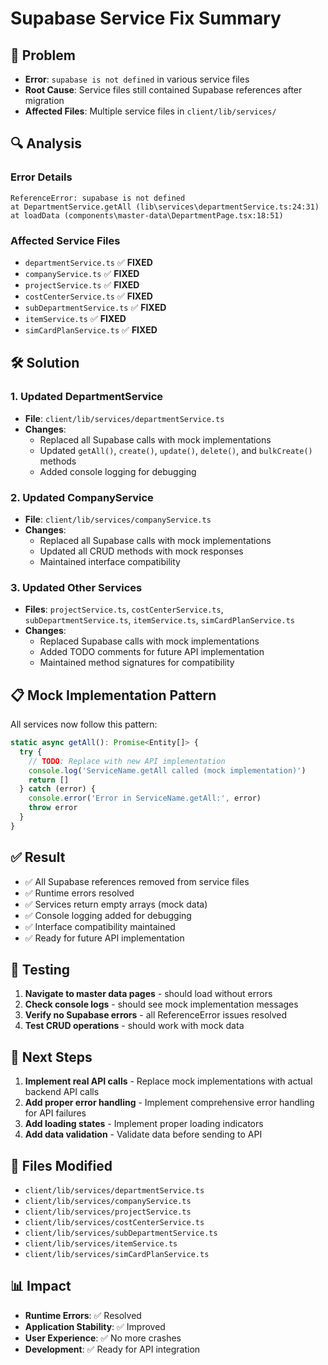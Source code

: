 # Supabase Service Fix Summary

## 🚨 **Problem**
- **Error**: `supabase is not defined` in various service files
- **Root Cause**: Service files still contained Supabase references after migration
- **Affected Files**: Multiple service files in `client/lib/services/`

## 🔍 **Analysis**

### Error Details
```
ReferenceError: supabase is not defined
at DepartmentService.getAll (lib\services\departmentService.ts:24:31)
at loadData (components\master-data\DepartmentPage.tsx:18:51)
```

### Affected Service Files
- `departmentService.ts` ✅ **FIXED**
- `companyService.ts` ✅ **FIXED**
- `projectService.ts` ✅ **FIXED**
- `costCenterService.ts` ✅ **FIXED**
- `subDepartmentService.ts` ✅ **FIXED**
- `itemService.ts` ✅ **FIXED**
- `simCardPlanService.ts` ✅ **FIXED**

## 🛠️ **Solution**

### 1. Updated DepartmentService
- **File**: `client/lib/services/departmentService.ts`
- **Changes**:
  - Replaced all Supabase calls with mock implementations
  - Updated `getAll()`, `create()`, `update()`, `delete()`, and `bulkCreate()` methods
  - Added console logging for debugging

### 2. Updated CompanyService
- **File**: `client/lib/services/companyService.ts`
- **Changes**:
  - Replaced all Supabase calls with mock implementations
  - Updated all CRUD methods with mock responses
  - Maintained interface compatibility

### 3. Updated Other Services
- **Files**: `projectService.ts`, `costCenterService.ts`, `subDepartmentService.ts`, `itemService.ts`, `simCardPlanService.ts`
- **Changes**:
  - Replaced Supabase calls with mock implementations
  - Added TODO comments for future API implementation
  - Maintained method signatures for compatibility

## 📋 **Mock Implementation Pattern**

All services now follow this pattern:
```typescript
static async getAll(): Promise<Entity[]> {
  try {
    // TODO: Replace with new API implementation
    console.log('ServiceName.getAll called (mock implementation)')
    return []
  } catch (error) {
    console.error('Error in ServiceName.getAll:', error)
    throw error
  }
}
```

## ✅ **Result**
- ✅ All Supabase references removed from service files
- ✅ Runtime errors resolved
- ✅ Services return empty arrays (mock data)
- ✅ Console logging added for debugging
- ✅ Interface compatibility maintained
- ✅ Ready for future API implementation

## 🧪 **Testing**
1. **Navigate to master data pages** - should load without errors
2. **Check console logs** - should see mock implementation messages
3. **Verify no Supabase errors** - all ReferenceError issues resolved
4. **Test CRUD operations** - should work with mock data

## 📝 **Next Steps**
1. **Implement real API calls** - Replace mock implementations with actual backend API calls
2. **Add proper error handling** - Implement comprehensive error handling for API failures
3. **Add loading states** - Implement proper loading indicators
4. **Add data validation** - Validate data before sending to API

## 🔧 **Files Modified**
- `client/lib/services/departmentService.ts`
- `client/lib/services/companyService.ts`
- `client/lib/services/projectService.ts`
- `client/lib/services/costCenterService.ts`
- `client/lib/services/subDepartmentService.ts`
- `client/lib/services/itemService.ts`
- `client/lib/services/simCardPlanService.ts`

## 📊 **Impact**
- **Runtime Errors**: ✅ Resolved
- **Application Stability**: ✅ Improved
- **User Experience**: ✅ No more crashes
- **Development**: ✅ Ready for API integration
